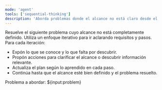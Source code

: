 ```yaml
---
mode: 'agent'
tools: ['sequential-thinking']
description: 'Aborda problemas donde el alcance no está claro desde el inicio'
---
```

Resuelve el siguiente problema cuyo alcance no está completamente definido. Utiliza un enfoque iterativo para ir aclarando requisitos y pasos. Para cada iteración:

- Expón lo que se conoce y lo que falta por descubrir.
- Propón acciones para clarificar el alcance o descubrir información relevante.
- Actualiza el plan según lo aprendido en cada paso.
- Continúa hasta que el alcance esté bien definido y el problema resuelto.

Problema a abordar:
${input:problem}
